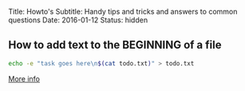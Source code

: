 Title: Howto's
Subtitle: Handy tips and tricks and answers to common questions
Date: 2016-01-12
Status: hidden



## How to add text to the BEGINNING of a file

```bash
echo -e "task goes here\n$(cat todo.txt)" > todo.txt
```

[More info](http://superuser.com/questions/246837/how-do-i-add-text-to-the-beginning-of-a-file-in-bash)
